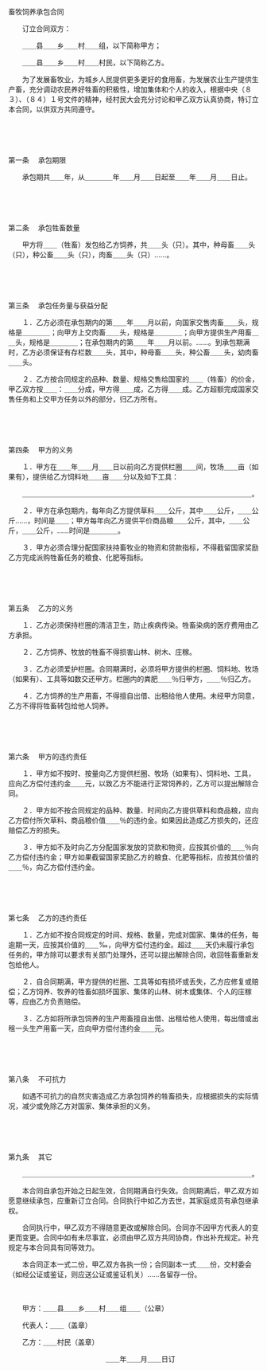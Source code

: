 



畜牧饲养承包合同



 

　　订立合同双方：

　　＿＿县＿＿乡＿＿村＿＿组，以下简称甲方；

　　＿＿县＿＿乡＿＿村＿＿村民，以下简称乙方。

　　为了发展畜牧业，为城乡人民提供更多更好的食用畜，为发展农业生产提供生产畜，充分调动农民养好牲畜的积极性，增加集体和个人的收入，根据中央（８３）、（８４）１号文件的精神，经村民大会充分讨论和甲乙双方认真协商，特订立本合同，以供双方共同遵守。

　　

　　

第一条
　承包期限

　　承包期共＿＿年，从＿＿＿＿年＿＿月＿＿日起至＿＿年＿＿月＿＿日止。

　　

　　

第二条
　承包牲畜数量

　　甲方将＿＿（牲畜）发包给乙方饲养，共＿＿头（只）。其中，种母畜＿＿头（只），种公畜＿＿头（只），肉畜＿＿头（只）……。

　　

　　

第三条
　承包任务量与获益分配

　　１．乙方必须在承包期内的第＿＿年＿＿月以前，向国家交售肉畜＿＿头，规格是＿＿＿＿；向甲方上交肉畜＿＿头，规格是＿＿＿＿；向甲方提供生产用畜＿＿头，规格是＿＿＿＿；在承包期内的第＿＿年＿＿月以前。……。到承包期满时，乙方必须保证有存栏数＿＿头，其中，种母畜＿＿头，种公畜＿＿头，幼肉畜＿＿头。

　　２．乙方按合同规定的品种、数量、规格交售给国家的＿＿（牲畜）的价金，甲乙双方按＿＿：＿＿分成，甲方得＿＿成，乙方得＿＿成。乙方超额完成国家交售任务和上交甲方任务以外的部分，归乙方所有。

　　

　　

第四条
　甲方的义务

　　１．甲方在＿＿年＿＿月＿＿日以前向乙方提供栏圈＿＿间，牧场＿＿亩（如果有），提供给乙方饲料地＿＿亩＿＿分以及如下工具：

　　＿＿＿＿＿＿＿＿＿＿＿＿＿＿＿＿＿＿＿＿＿＿＿＿＿＿＿＿＿＿＿＿＿。

　　２．甲方在承包期内，每年向乙方提供草料＿＿公斤，其中＿＿公斤，＿＿公斤……，时间是＿＿；甲方每年向乙方提供平价商品粮＿＿公斤，其中，＿＿公斤，＿＿公斤，……时间是＿＿＿＿。

　　３．甲方必须合理分配国家扶持畜牧业的物资和贷款指标，不得截留国家奖励乙方完成派购牲畜任务的粮食、化肥等指标。

　　

　　

第五条
　乙方的义务

　　１．乙方必须保持栏圈的清洁卫生，防止疾病传染。牲畜染病的医疗费用由乙方承担。

　　２．乙方饲养、牧放的牲畜不得损害山林、树木、庄稼。

　　３．乙方必须爱护栏圈。合同期满时，必须将甲方提供的栏圈、饲料地、牧场（如果有）、工具等如数交还甲方。栏圈内的粪肥＿＿％归甲方，＿＿％归乙方。

　　４．乙方饲养的生产用畜，不得擅自出借、出租给他人使用。未经甲方同意，乙方不得将牲畜转包给他人饲养。

　　

　　

第六条
　甲方的违约责任

　　１．甲方如不按时、按量向乙方提供栏圈、牧场（如果有）、饲料地、工具，应向乙方偿付违约金＿＿元，以致乙方不能进行正常饲养的，乙方可以提出解除合同。

　　２．甲方如不按合同规定的品种、数量、时间向乙方提供草料和商品粮，应向乙方偿付所欠草料、商品粮价值＿＿％的违约金。如果因此造成乙方损失的，还应赔偿乙方的损失。

　　３．甲方如不及时向乙方分配国家发放的贷款和物资，应按其价值的＿＿％向乙方偿付违约金；甲方如果截留国家奖励乙方的粮食、化肥等指标，应按其价值的＿＿％，向乙方偿付违约金。

　　

　　

第七条
　乙方的违约责任

　　１．乙方如不按合同规定的时间、规格、数量，完成对国家、集体的任务，每逾期一天，应按其价值的＿＿‰，向甲方偿付违约金。超过＿＿天仍未履行承包任务的，甲方除可以要求有关部门处理外，还可以提出解除合同，收回牲畜重新发包给他人。

　　２．自合同期满，甲方提供的栏圈、工具等如有损坏或丢失，乙方应修复或赔偿；乙方饲养、牧养的牲畜如损坏国家、集体的山林、树木或集体、个人的庄稼等，应由乙方负责赔偿。

　　３．乙方如将所承包饲养的生产用畜擅自出借、出租给他人使用，每出借或出租一头生产用畜一天，应向甲方偿付违约金＿＿元。

　　

　　

第八条
　不可抗力

　　如遇不可抗力的自然灾害造成乙方承包饲养的牲畜损失，应根据损失的实际情况，减少或免除乙方对国家、集体承担的义务。

　　

　　

第九条
　其它

　　＿＿＿＿＿＿＿＿＿＿＿＿＿＿＿＿＿＿＿＿＿＿＿＿＿＿＿＿＿＿＿＿＿。

　　本合同自承包开始之日起生效，合同期满自行失效。合同期满后，甲乙双方如愿意继续承包，应重新订立合同。合同执行中如乙方去世，其家庭成员有承包继承权。

　　合同执行中，甲乙双方不得随意更改或解除合同。合同亦不因甲方代表人的变更而变更。合同中如有未尽事宜，必须由甲乙双方共同协商，作出补充规定。补充规定与本合同具有同等效力。

　　本合同正本一式二份，甲乙双方各执一份；合同副本一式＿＿份，交村委会（如经公证或鉴证，则应送公证或鉴证机关）……各留存一份。

　　

　　甲方：＿＿县＿＿乡＿＿村＿＿组＿＿（公章）

　　代表人：＿＿（盖章）

　　乙方：＿＿村民（盖章）

　　　　　　　　　　　　　　＿＿年＿＿月＿＿日订